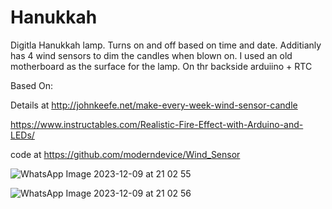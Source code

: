 # Hanukkah
Digitla Hanukkah lamp. Turns on and off based on time and date.
Additianly has 4 wind sensors to dim the candles when blown on.
I used an old motherboard as the surface for the lamp. On thr backside arduiino + RTC 

Based On:

  Details at http://johnkeefe.net/make-every-week-wind-sensor-candle

  https://www.instructables.com/Realistic-Fire-Effect-with-Arduino-and-LEDs/

  code at https://github.com/moderndevice/Wind_Sensor
  
![WhatsApp Image 2023-12-09 at 21 02 55](https://github.com/dstavy/Hanukkah/assets/1362887/6a9b4986-2776-4fc6-807d-9723fee93fc3)

![WhatsApp Image 2023-12-09 at 21 02 56](https://github.com/dstavy/Hanukkah/assets/1362887/4fbe3e46-d23e-419c-9d57-ff4115dd05fb)
